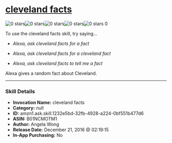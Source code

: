 # [cleveland facts](http://alexa.amazon.com/#skills/amzn1.ask.skill.1232e5bd-32fb-4928-a224-0bf551b477d6)
![0 stars](../../images/ic_star_border_black_18dp_1x.png)![0 stars](../../images/ic_star_border_black_18dp_1x.png)![0 stars](../../images/ic_star_border_black_18dp_1x.png)![0 stars](../../images/ic_star_border_black_18dp_1x.png)![0 stars](../../images/ic_star_border_black_18dp_1x.png) 0

To use the cleveland facts skill, try saying...

* *Alexa, ask cleveland facts for a fact*

* *Alexa, ask cleveland facts for a cleveland fact*

* *Alexa, ask cleveland facts to tell me a fact*

Alexa gives a random fact about Cleveland.

***

### Skill Details

* **Invocation Name:** cleveland facts
* **Category:** null
* **ID:** amzn1.ask.skill.1232e5bd-32fb-4928-a224-0bf551b477d6
* **ASIN:** B01NCMOTM1
* **Author:** Angela Wong
* **Release Date:** December 21, 2016 @ 02:19:15
* **In-App Purchasing:** No
